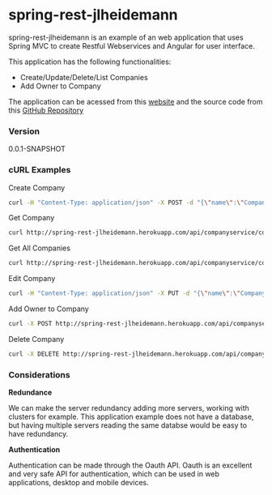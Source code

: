 # spring-rest-jlheidemann

spring-rest-jlheidemann is an example of an web application that uses Spring MVC to create Restful Webservices and Angular for user interface.

This application has the following functionalities:

- Create/Update/Delete/List Companies
- Add Owner to Company 

The application can be acessed from this [website][appSite] and the source code from this [GitHub Repository][git-repo-url]

### Version
0.0.1-SNAPSHOT

### cURL Examples
Create Company
```sh
curl -H "Content-Type: application/json" -X POST -d "{\"name\":\"Company1\",\"address\":\"Address1\",\"city\":\"City1\",\"country\":\"Country1\",\"email\":\"email@email.com\",\"phoneNumber\":\"1234567890\"}" http://spring-rest-jlheidemann.herokuapp.com/api/companyservice/companies
```

Get Company
```sh
curl http://spring-rest-jlheidemann.herokuapp.com/api/companyservice/companies/1
```
Get All Companies
```sh
curl http://spring-rest-jlheidemann.herokuapp.com/api/companyservice/companies
```
Edit Company
```sh
curl -H "Content-Type: application/json" -X PUT -d "{\"name\":\"Company2\",\"address\":\"Address2\",\"city\":\"City2\",\"country\":\"Country2\",\"email\":\"email2@email.com\",\"phoneNumber\":\"0123456789\"}" http://spring-rest-jlheidemann.herokuapp.com/api/companyservice/companies/1
```
Add Owner to Company
```sh
curl -X POST http://spring-rest-jlheidemann.herokuapp.com/api/companyservice/companies/1/Owner1
```
Delete Company
```sh
curl -X DELETE http://spring-rest-jlheidemann.herokuapp.com/api/companyservice/companies/1
```

### Considerations
**Redundance**

We can make the server redundancy adding more servers, working with clusters for example. This application example does not have a database, but having multiple servers reading the same databse would be easy to have redundancy.

**Authentication**

Authentication can be made through the Oauth API.
Oauth is an excellent and very safe API for authentication, which can be used in web applications, desktop and mobile devices.


[appSite]: <https://spring-rest-jlheidemann.herokuapp.com>
[git-repo-url]: <https://github.com/jeanleno/SpringRestService.git>
